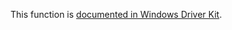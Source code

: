 This function is [documented in Windows Driver Kit](https://learn.microsoft.com/en-us/windows-hardware/drivers/ddi/wdm/nf-wdm-rtlcheckbit).
